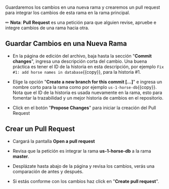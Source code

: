 Guardaremos los cambios en una nueva rama y crearemos un pull request para integrar los cambios de esta rama en la rama principal.

✏ **Nota**: **Pull Request** es una petición para que alguien revise, apruebe e integre cambios de una rama hacia otra.

## Guardar Cambios en una Nueva Rama

* En la página de edición del archivo, baja hasta la sección "**Commit changes**", ingresa una descripción corta del cambio. Una buena práctica es tener el ID de la historia en esta descripción, por ejemplo `Fix #1: add horse names in database`{{copy}}, para la historia #1.

* Elige la opción "**Create a new branch for this commit [...]**" e ingresa un nombre corto para la rama como por ejemplo `us-1-horse-db`{{copy}}. Nota que el ID de la historia es usada nuevamente en la rama, esto para fomentar la trazabilidad y un mejor historia de cambios en el repositorio.

* Click en el botón "**Propose Changes**" para iniciar la creación del Pull Request

## Crear un Pull Request

* Cargará la pantalla **Open a pull request**

* Revisa que la petición es integrar la rama **us-1-horse-db** a la rama **master**.

* Desplázate hasta abajo de la página y revisa los cambios, verás una comparación de antes y después.

* Si estás conforme con los cambios haz click en "**Create pull request**".

